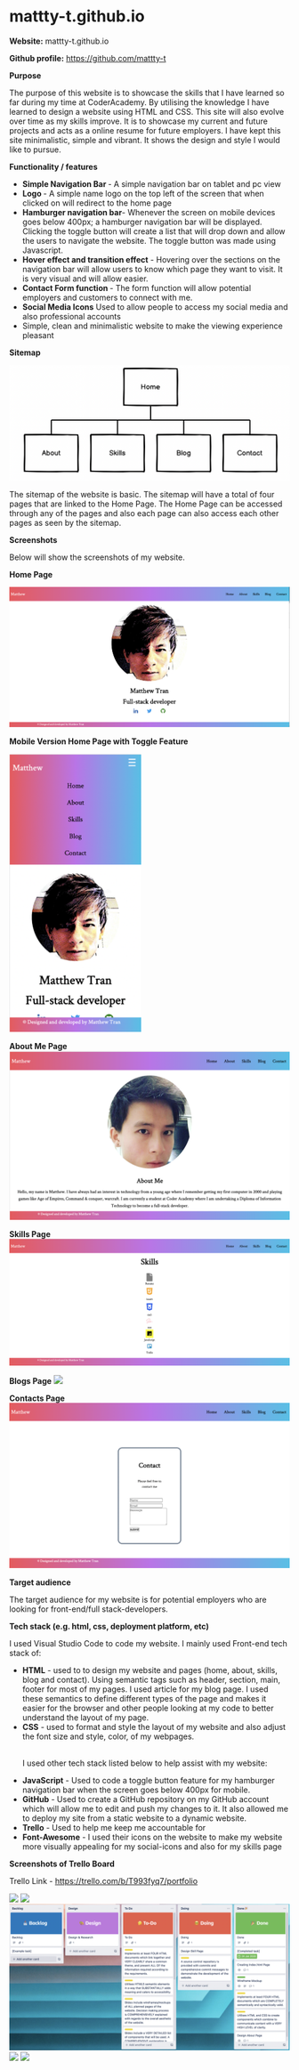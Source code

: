# mattty-t.github.io
**Website:** mattty-t.github.io

**Github profile:** https://github.com/mattty-t

**Purpose**

The purpose of this website is to showcase the skills that I have learned so far during my time at CoderAcademy. By utilising the knowledge I have learned to design a website using HTML and CSS. This site will also evolve over time as my skills improve. It is to showcase my current and future projects and acts as a online resume for future employers. I have kept this site minimalistic, simple and vibrant. It shows the design and style I would like to pursue.

**Functionality / features**

<ul>
<li> <b> Simple Navigation Bar </b> - A simple navigation bar on tablet and pc view</li>
<li> <b> Logo </b> - A simple name logo on the top left of the screen that when clicked on will redirect to the home page  </li>
<li> <b>Hamburger navigation bar</b>- Whenever the screen on mobile devices goes below 400px; a hamburger navigation bar will be displayed. Clicking the toggle button will create a list that will drop down and allow the users to navigate the website. The toggle button was made using Javascript.</li>
<li> <b>Hover effect and transition effect</b> - Hovering over the sections on the navigation bar will allow users to know which page they want to visit. It is very visual and will allow easier.</li>
<li> <b> Contact Form function </b> - The form function will allow potential employers and customers to connect with me.</li> 
<li><b> Social Media Icons</b> Used to allow people to access my social media and also professional accounts</li>
<li> Simple, clean and minimalistic website to make the viewing experience pleasant</li>
</ul>


**Sitemap**


![SiteMap](./docs/sitemap.png)

The sitemap of the website is basic. The sitemap will have a total of four pages that are linked to the Home Page. The Home Page can be accessed through any of the pages and also each page can also access each other pages as seen by the sitemap. 


**Screenshots**

Below will show the screenshots of my website.

**Home Page**

<img src="./docs/home page.png">

**Mobile Version Home Page with Toggle Feature**

<img src="./docs/home-page toggle button feature.png" height="500px">

**About Me Page**
<img src="./docs/about me.png">

**Skills Page**
<img src="./docs/skills page.png">

**Blogs Page**
<img src="./docs/blog page.png">

**Contacts Page**
<img src="./docs/contact page.png">

**Target audience**

The target audience for my website is for potential employers who are looking for front-end/full stack-developers.

**Tech stack (e.g. html, css, deployment platform, etc)**

I used Visual Studio Code to code my website. I mainly used Front-end tech stack of:  
<uL>
<li> <b>HTML</b> - used to to design my website and pages (home, about, skills, blog and contact). Using semantic tags such as header, section, main, footer for most of my pages. I used article for my blog page. I used these semantics to define different types of the page and makes it easier for the browser and other people looking at my code to better understand the layout of my page. </li>
<li> <b>CSS</b> - used to format and style the layout of my website and also adjust the font size and style, color, of my webpages. </li> 
<br>

I used other tech stack listed below to help assist with my website:
<li> <b>JavaScript</b> - Used to code a toggle button feature for my hamburger navigation bar when the screen goes below 400px for mobile.
</li>
<li> <b>GitHub</b> - Used to create a GitHub repository on my GitHub account which will allow me to edit and push my changes to it. It also allowed me to deploy my site from a static website to a dynamic website.
</li>
<li> <b>Trello</b> - Used to help me keep me accountable for </li>
<li> <b>Font-Awesome</b> - I used their icons on the website to make my website more visually appealing for my social-icons and also for my skills page</li>
</ul>

**Screenshots of Trello Board**

Trello Link - https://trello.com/b/T993fyq7/portfolio

<img src="./docs/13th April .png">
<img src="./docs/14th April .png">
<img src="./docs/19th April.png">
<img src="./docs/20th April.png">
<img src="./docs/21st April.png">
